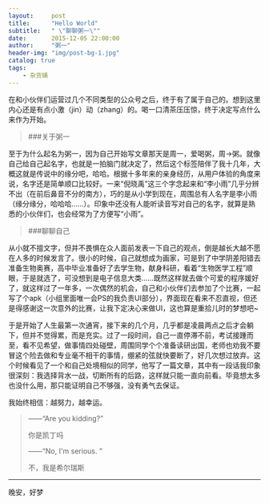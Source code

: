 ```yaml
---
layout:     post
title:      "Hello World"
subtitle:   " \"聊聊粥一\""
date:       2015-12-05 22:00:00
author:     "粥一"
header-img: "img/post-bg-1.jpg"
catalog: true
tags:
    - 杂货铺
---
```


在和小伙伴们运营过几个不同类型的公众号之后，终于有了属于自己的。想到这里内心还是有点小激（jin）动（zhang）的。喝一口清茶压压惊，终于决定写点什么来作为开始。

>###关于粥一

至于为什么起名为粥一，因为自己开始写文章那天是周一，爱喝粥，周→粥。就像自己给自己起名字，也就是一拍脑门就决定了，然后这个标签陪伴了我十几年，大概这就是传说中的缘分吧，哈哈。根据十多年来的亲身经历，从用户体验的角度来说，名字还是简单顺口比较好。一来“倪晓禹”这三个字念起来和“李小雨”几乎分辨不出（在前后鼻音不分的南方），巧的是从小学到现在，周围总有人名字是李小雨（缘分缘分，哈哈哈……）。印象中还没有人能听读音写对自己的名字，就算是熟悉的小伙伴们，也会经常为了方便写“小雨”。

>###聊聊自己

从小就不擅文字，但并不畏惧在众人面前发表一下自己的观点，倒是越长大越不愿在人多的时候发言了。很小的时候，自己就想成为画家，可是到了中学阴差阳错去准备生物奥赛，高中毕业准备好了去学生物，献身科研，看着“生物医学工程”顺眼，于是就选了，可没想到是电子信息大类……既然这样就去做个可爱的程序媛好了，就这样过了一年多，一次偶然的机会，自己和小伙伴们去参加了个比赛，一起写了个apk（小组里面唯一会PS的我负责UI部分），界面现在看来不忍直视，但还是得感谢这一次意外的比赛，让我下定决心来做UI，这也算是重拾儿时的梦想吧~

于是开始了人生最第一次通宵，接下来的几个月，几乎都是凌晨两点之后才会躺下，但并不觉得累，而是充实。过了一段时间，自己一直停滞不前，考试接踵而至，看不见希望，做事情四处碰壁，周围同学个个准备读研出国，老师也劝我不要冒这个险去做和专业毫不相干的事情，绷紧的弦就快要断了，好几次想过放弃。这个时候看见了一个和自己处境相似的同学，他写了一篇文章，其中有一段话我印象很深刻：我选择背水一战，切断所有的后路，这样就只能一直向前看。毕竟想太多也没什么用，那只能证明自己不够强，没有勇气去保证。

我始终相信：越努力，越幸运。


> ——“Are you kidding?”
>    
>    你是凯丁吗
>    
> ——“No, I'm serious. ”
>  
>  不，我是希尔瑞斯

---
晚安，好梦